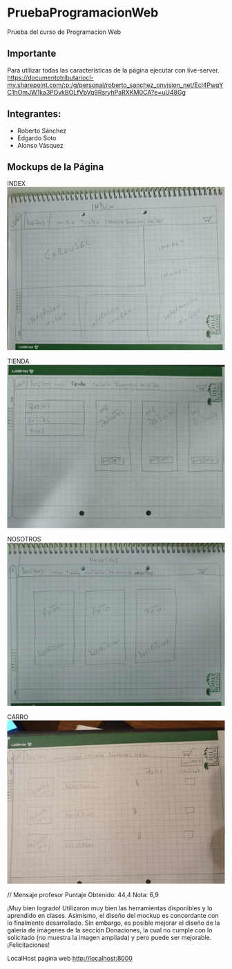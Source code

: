 # PruebaProgramacionWeb
Prueba del curso de Programacion Web

## Importante

 Para utilizar todas las características de la página ejecutar con live-server. 
 https://documentotributariocl-my.sharepoint.com/:p:/g/personal/roberto_sanchez_onvision_net/Ecl4PwqYC1hOmJW1ka3PDvkBOLfVbVq9RsryhPaRXKM0CA?e=uU48Gg
 

## Integrantes:

+ Roberto Sánchez
+ Edgardo Soto
+ Alonso Vásquez


## Mockups de la Página

INDEX
![Img_text](https://github.com/RobertoASF/PruebaProgramacionWeb/blob/main/img/mock_index.jpeg)


TIENDA
![Img_text](https://github.com/RobertoASF/PruebaProgramacionWeb/blob/main/img/mock_tienda.jpeg)

NOSOTROS
![Img_text](https://github.com/RobertoASF/PruebaProgramacionWeb/blob/main/img/mock_nosotros.jpeg)

CARRO
![Img_text](https://github.com/RobertoASF/PruebaProgramacionWeb/blob/main/img/mock_carro.jpeg)

// Mensaje profesor
Puntaje Obtenido: 44,4
Nota: 6,9

¡Muy bien logrado!
Utilizaron muy bien las herramientas disponibles y lo aprendido en clases. Asimismo, el diseño del mockup es concordante con lo finalmente desarrollado. Sin embargo, es posible mejorar el diseño de la galería de imágenes de la sección Donaciones, la cual no cumple con lo solicitado (no muestra la imagen ampliada) y pero puede ser mejorable. 
¡Felicitaciones!

LocalHost pagina web <a href="http://localhost:8000" target="_blank" rel="noreferrer">http://localhost:8000</a>
